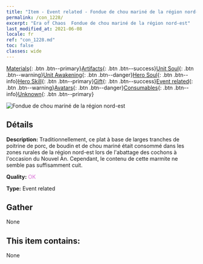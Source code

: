 ```yaml
---
title: "Item - Event related - Fondue de chou mariné de la région nord-est"
permalink: /con_1228/
excerpt: "Era of Chaos  Fondue de chou mariné de la région nord-est"
last_modified_at: 2021-06-08
locale: fr
ref: "con_1228.md"
toc: false
classes: wide
---
```

 [Materials](/ItemsFR/){: .btn .btn--primary}[Artifacts](/ItemsFR/Artifacts/){: .btn .btn--success}[Unit Soul](/ItemsFR/UnitSoul/){: .btn .btn--warning}[Unit Awakening](/ItemsFR/UnitAwakening/){: .btn .btn--danger}[Hero Soul](/ItemsFR/HeroSoul/){: .btn .btn--info}[Hero Skill](/ItemsFR/HeroSkill/){: .btn .btn--primary}[Gift](/ItemsFR/Gift/){: .btn .btn--success}[Event related](/ItemsFR/Events/){: .btn .btn--warning}[Avatars](/ItemsFR/Avatars/){: .btn .btn--danger}[Consumables](/ItemsFR/Consumables/){: .btn .btn--info}[Unknown](/ItemsFR/Unknown/){: .btn .btn--primary}

 ![Fondue de chou mariné de la région nord-est](/images/t/i_81531121.png)

## Détails
 **Description:** Traditionnellement, ce plat à base de larges tranches de poitrine de porc, de boudin et de chou mariné était consommé dans les zones rurales de la région nord-est lors de l'abattage des cochons à l'occasion du Nouvel An. Cependant, le contenu de cette marmite ne semble pas suffisamment cuit.

 **Quality:** <span style="color: #DA70D6">OK</span>

 **Type:** Event related

## Gather

  None

## This item contains:

  None

